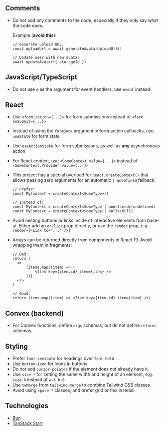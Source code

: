 ## Comments

- Do not add any comments to the code, especially if they only say what the code does.

  Example (**avoid this**):

  ```tsx
  // Generate upload URL
  const uploadUrl = await generateAvatarUploadUrl()

  // Update user with new avatar
  await updateAvatar({ storageId })
  ```

## JavaScript/TypeScript

- Do not use `e` as the argument for event handlers, use `event` instead.

## React

- Use `<form action={...}>` for form submissions instead of `<form onSubmit={...}>`

- Instead of using the `formData` argument in form action callbacks, use `useState` for form state

- Use `useActionState` for form submissions, as well as **any** asynchronous action

- For React context, use `<SomeContext value={...}>` instead of `<SomeContext.Provider value={...}>`

- This project has a special overload for `React.createContext()` that allows passing zero arguments for an automatic `| undefined` fallback:

  ```tsx
  // Prefer:
  const MyContext = createContext<SomeType>()

  // Instead of:
  const MyContext = createContext<SomeType | undefined>(undefined)
  const MyContext = createContext<SomeType | null>(null)
  ```

- Avoid nesting buttons or links inside of interactive elements from base-ui. Either add an `onClick` prop directly, or use the `render` prop, e.g. `render={<Link to="..." />}`

- Arrays can be returned directly from components in React 19. Avoid wrapping them in fragments:

  ```tsx
  // Bad:
  return (
  	<>
  		{items.map((item) => (
  			<Item key={item.id} item={item} />
  		))}
  	</>
  )

  // Good:
  return items.map((item) => <Item key={item.id} item={item} />)
  ```

## Convex (backend)

- For Convex functions: define `args` schemas, but do not define `returns` schemas.

## Styling

- Prefer `font-semibold` for headings over `font-bold`
- Use `button-icon` for icons in buttons
- Do not add `cursor-pointer` if the element does not already have it
- Use `size-*` for setting the same width and height of an element, e.g. `size-6` instead of `w-6 h-6`
- Use `twMerge` from `tailwind-merge` to combine Tailwind CSS classes.
- Avoid using `space-*` classes, and prefer grid or flex instead

## Technologies

- [Bun](https://bun.sh/)
- [TanStack Start](https://tanstack.com/start/latest/docs/framework/react/overview)
